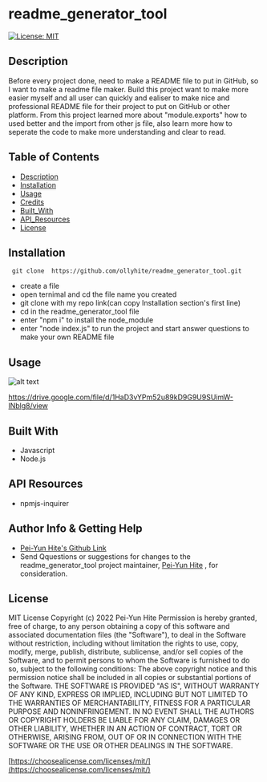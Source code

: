 # readme_generator_tool

[![License: MIT](https://img.shields.io/badge/License-MIT-yellow.svg)](https://opensource.org/licenses/MIT)

## Description

Before every project done, need to make a README file to put in GitHub, so I want to make a readme file maker. Build this project want to make more easier myself and all user can quickly and ealiser to make nice and professional README file for their project to put on GitHub or other platform. From this project learned more about "module.exports" how to used better and the import from other js file, also learn more how to seperate the code to make more understanding and clear to read.

## Table of Contents

- [Description](#description)
- [Installation](#installation)
- [Usage](#usage)
- [Credits](#credits)
- [Built_With](#built-with)
- [API_Resources](#api-resources)
- [License](#license)

## Installation

```
 git clone  https://github.com/ollyhite/readme_generator_tool.git
```

- create a file
- open ternimal and cd the file name you created
- git clone with my repo link(can copy Installation section's first line)
- cd in the readme_generator_tool file
- enter "npm i" to install the node_module
- enter "node index.js" to run the project and start answer questions to make your own README file

## Usage

![alt text](./Develop/assets/images/readme_maker_demo.gif)

https://drive.google.com/file/d/1HaD3vYPm52u89kD9G9U9SUimW-lNblg8/view

## Built With

- Javascript
- Node.js

## API Resources

- npmjs-inquirer

## Author Info & Getting Help

- [Pei-Yun Hite's Github Link](https://github.com/ollyhite)
- Send Qquestions or suggestions for changes to the readme_generator_tool project maintainer, [Pei-Yun Hite](mailto:ollyhite8520@gmail.com?subject=[GitHub]%20readme_generator_tool) , for consideration.

## License

MIT License
Copyright (c) 2022 Pei-Yun Hite
Permission is hereby granted, free of charge, to any person obtaining a copy of this software and associated documentation files (the "Software"), to deal in the Software without restriction, including without limitation the rights to use, copy, modify, merge, publish, distribute, sublicense, and/or sell copies of the Software, and to permit persons to whom the Software is furnished to do so, subject to the following conditions:
The above copyright notice and this permission notice shall be included in all copies or substantial portions of the Software.
THE SOFTWARE IS PROVIDED "AS IS", WITHOUT WARRANTY OF ANY KIND, EXPRESS OR IMPLIED, INCLUDING BUT NOT LIMITED TO THE WARRANTIES OF MERCHANTABILITY, FITNESS FOR A PARTICULAR PURPOSE AND NONINFRINGEMENT. IN NO EVENT SHALL THE AUTHORS OR COPYRIGHT HOLDERS BE LIABLE FOR ANY CLAIM, DAMAGES OR OTHER LIABILITY, WHETHER IN AN ACTION OF CONTRACT, TORT OR OTHERWISE, ARISING FROM, OUT OF OR IN CONNECTION WITH THE SOFTWARE OR THE USE OR OTHER DEALINGS IN THE SOFTWARE.

[https://choosealicense.com/licenses/mit/](https://choosealicense.com/licenses/mit/)
